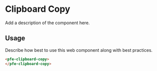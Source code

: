 # Clipboard Copy
Add a description of the component here.

## Usage
Describe how best to use this web component along with best practices.

```html
<pfe-clipboard-copy>
</pfe-clipboard-copy>
```
